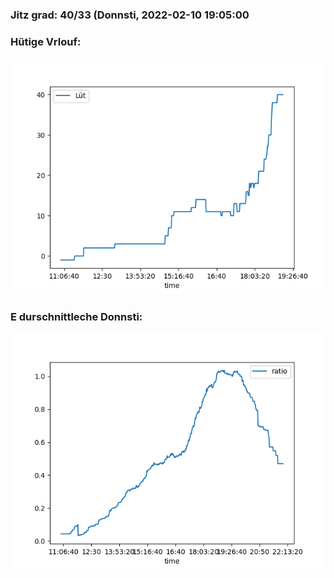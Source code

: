 ### Jitz grad: 40/33 (Donnsti, 2022-02-10 19:05:00

### Hütige Vrlouf:
![Graph](Today.png)

### E durschnittleche Donnsti:
![Graph](Donnsti.png)